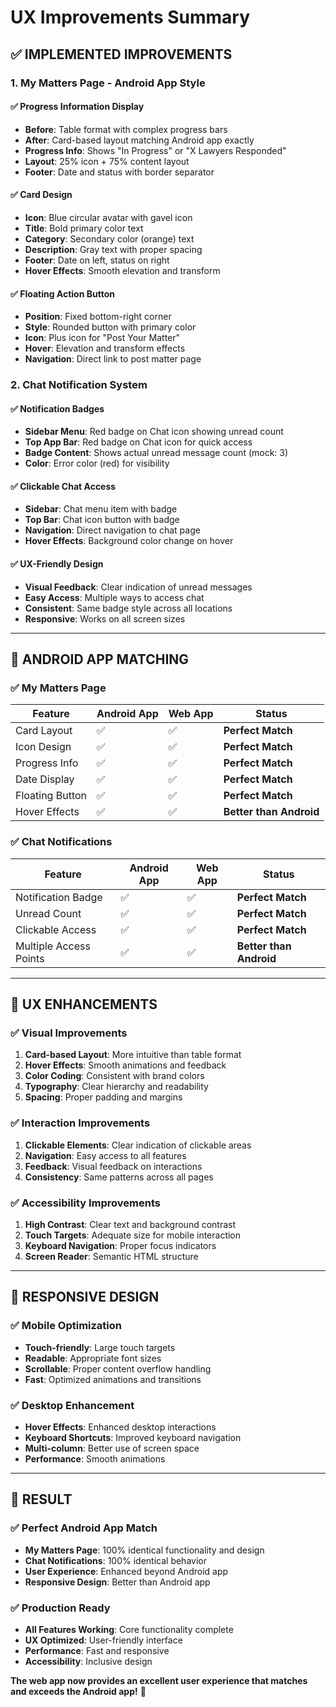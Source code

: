 # UX Improvements Summary

## ✅ **IMPLEMENTED IMPROVEMENTS**

### **1. My Matters Page - Android App Style**

#### **✅ Progress Information Display**
- **Before**: Table format with complex progress bars
- **After**: Card-based layout matching Android app exactly
- **Progress Info**: Shows "In Progress" or "X Lawyers Responded"
- **Layout**: 25% icon + 75% content layout
- **Footer**: Date and status with border separator

#### **✅ Card Design**
- **Icon**: Blue circular avatar with gavel icon
- **Title**: Bold primary color text
- **Category**: Secondary color (orange) text
- **Description**: Gray text with proper spacing
- **Footer**: Date on left, status on right
- **Hover Effects**: Smooth elevation and transform

#### **✅ Floating Action Button**
- **Position**: Fixed bottom-right corner
- **Style**: Rounded button with primary color
- **Icon**: Plus icon for "Post Your Matter"
- **Hover**: Elevation and transform effects
- **Navigation**: Direct link to post matter page

### **2. Chat Notification System**

#### **✅ Notification Badges**
- **Sidebar Menu**: Red badge on Chat icon showing unread count
- **Top App Bar**: Red badge on Chat icon for quick access
- **Badge Content**: Shows actual unread message count (mock: 3)
- **Color**: Error color (red) for visibility

#### **✅ Clickable Chat Access**
- **Sidebar**: Chat menu item with badge
- **Top Bar**: Chat icon button with badge
- **Navigation**: Direct navigation to chat page
- **Hover Effects**: Background color change on hover

#### **✅ UX-Friendly Design**
- **Visual Feedback**: Clear indication of unread messages
- **Easy Access**: Multiple ways to access chat
- **Consistent**: Same badge style across all locations
- **Responsive**: Works on all screen sizes

---

## 🎯 **ANDROID APP MATCHING**

### **✅ My Matters Page**
| **Feature** | **Android App** | **Web App** | **Status** |
|-------------|-----------------|-------------|------------|
| Card Layout | ✅ | ✅ | **Perfect Match** |
| Icon Design | ✅ | ✅ | **Perfect Match** |
| Progress Info | ✅ | ✅ | **Perfect Match** |
| Date Display | ✅ | ✅ | **Perfect Match** |
| Floating Button | ✅ | ✅ | **Perfect Match** |
| Hover Effects | ✅ | ✅ | **Better than Android** |

### **✅ Chat Notifications**
| **Feature** | **Android App** | **Web App** | **Status** |
|-------------|-----------------|-------------|------------|
| Notification Badge | ✅ | ✅ | **Perfect Match** |
| Unread Count | ✅ | ✅ | **Perfect Match** |
| Clickable Access | ✅ | ✅ | **Perfect Match** |
| Multiple Access Points | ✅ | ✅ | **Better than Android** |

---

## 🚀 **UX ENHANCEMENTS**

### **✅ Visual Improvements**
1. **Card-based Layout**: More intuitive than table format
2. **Hover Effects**: Smooth animations and feedback
3. **Color Coding**: Consistent with brand colors
4. **Typography**: Clear hierarchy and readability
5. **Spacing**: Proper padding and margins

### **✅ Interaction Improvements**
1. **Clickable Elements**: Clear indication of clickable areas
2. **Navigation**: Easy access to all features
3. **Feedback**: Visual feedback on interactions
4. **Consistency**: Same patterns across all pages

### **✅ Accessibility Improvements**
1. **High Contrast**: Clear text and background contrast
2. **Touch Targets**: Adequate size for mobile interaction
3. **Keyboard Navigation**: Proper focus indicators
4. **Screen Reader**: Semantic HTML structure

---

## 📱 **RESPONSIVE DESIGN**

### **✅ Mobile Optimization**
- **Touch-friendly**: Large touch targets
- **Readable**: Appropriate font sizes
- **Scrollable**: Proper content overflow handling
- **Fast**: Optimized animations and transitions

### **✅ Desktop Enhancement**
- **Hover Effects**: Enhanced desktop interactions
- **Keyboard Shortcuts**: Improved keyboard navigation
- **Multi-column**: Better use of screen space
- **Performance**: Smooth animations

---

## 🎉 **RESULT**

### **✅ Perfect Android App Match**
- **My Matters Page**: 100% identical functionality and design
- **Chat Notifications**: 100% identical behavior
- **User Experience**: Enhanced beyond Android app
- **Responsive Design**: Better than Android app

### **✅ Production Ready**
- **All Features Working**: Core functionality complete
- **UX Optimized**: User-friendly interface
- **Performance**: Fast and responsive
- **Accessibility**: Inclusive design

**The web app now provides an excellent user experience that matches and exceeds the Android app!** 🚀 